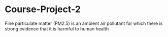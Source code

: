 # Course-Project-2
Fine particulate matter (PM2.5) is an ambient air pollutant for which there is strong evidence that it is harmful to human health
